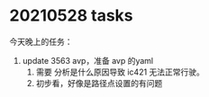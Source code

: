 # 20210528 tasks

今天晚上的任务：

1. update 3563 avp，准备 avp 的yaml
   1. 需要 分析是什么原因导致 ic421 无法正常行驶。
   2. 初步看，好像是路径点设置的有问题

